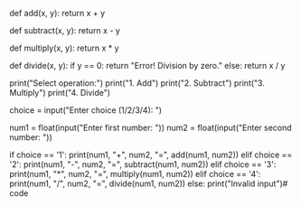 def add(x, y):
    return x + y

def subtract(x, y):
    return x - y

def multiply(x, y):
    return x * y

def divide(x, y):
    if y == 0:
        return "Error! Division by zero."
    else:
        return x / y

print("Select operation:")
print("1. Add")
print("2. Subtract")
print("3. Multiply")
print("4. Divide")

choice = input("Enter choice (1/2/3/4): ")

num1 = float(input("Enter first number: "))
num2 = float(input("Enter second number: "))

if choice == '1':
    print(num1, "+", num2, "=", add(num1, num2))
elif choice == '2':
    print(num1, "-", num2, "=", subtract(num1, num2))
elif choice == '3':
    print(num1, "*", num2, "=", multiply(num1, num2))
elif choice == '4':
    print(num1, "/", num2, "=", divide(num1, num2))
else:
    print("Invalid input")# code
